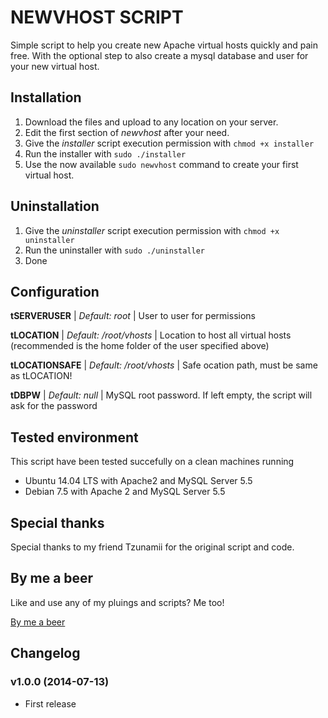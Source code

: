 NEWVHOST SCRIPT
====================

Simple script to help you create new Apache virtual hosts quickly and pain free. With the optional step to also create a mysql database and user for your new virtual host.

Installation
---------------------

1. Download the files and upload to any location on your server.
2. Edit the first section of *newvhost* after your need.
3. Give the *installer* script execution permission with `chmod +x installer`
4. Run the installer with `sudo ./installer`
5. Use the now available `sudo newvhost` command to create your first virtual host.

Uninstallation
---------------------

1. Give the *uninstaller* script execution permission with `chmod +x uninstaller`
2. Run the uninstaller with `sudo ./uninstaller`
3. Done

Configuration
---------------------

**tSERVERUSER** | *Default: root* | User to user for permissions

**tLOCATION** | *Default: /root/vhosts* | Location to host all virtual hosts (recommended is the home folder of the user specified above)

**tLOCATIONSAFE** | *Default: \/root\/vhosts* | Safe ocation path, must be same as tLOCATION!

**tDBPW** | *Default: null* | MySQL root password. If left empty, the script will ask for the password

Tested environment
---------------------

This script have been tested succefully on a clean machines running

- Ubuntu 14.04 LTS with Apache2 and MySQL Server 5.5
- Debian 7.5 with Apache 2 and MySQL Server 5.5


Special thanks
---------------------

Special thanks to my friend Tzunamii for the original script and code.

By me a beer
---------------------

Like and use any of my pluings and scripts? Me too!

[By me a beer](http://darkwhispering.com/by-me-a-beer)

Changelog
---------------------

### v1.0.0 (2014-07-13)
- First release